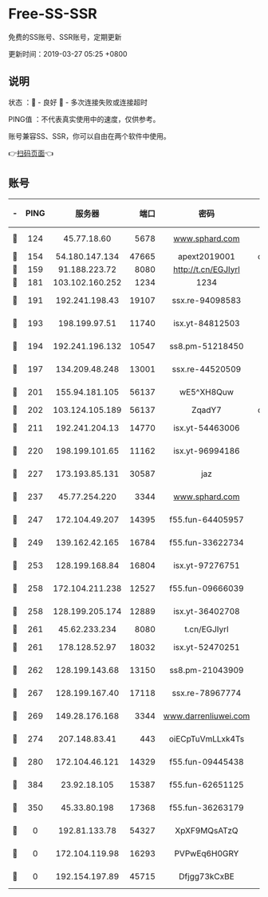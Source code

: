 # Free-SS-SSR

免费的SS账号、SSR账号，定期更新

更新时间：2019-03-27 05:25 +0800

## 说明

状态     ：🙂 - 良好 🙁 - 多次连接失败或连接超时

PING值   ：不代表真实使用中的速度，仅供参考。

账号兼容SS、SSR，你可以自由在两个软件中使用。

👉[扫码页面](https://liesauer.github.io/Free-SS-SSR/)👈

## 账号

|-|PING|服务器|端口|密码|加密方式|区域|
|:----:|:----:|:-----:|-----:|:----:|:----:|:----:|
|🙂|124|45.77.18.60|5678|www.sphard.com|aes-256-cfb|JP|
|🙂|154|54.180.147.134|47665|apext2019001|chacha20|KR|
|🙂|159|91.188.223.72|8080|http://t.cn/EGJIyrl|rc4-md5|RU|
|🙂|181|103.102.160.252|1234|1234|rc4-md5|JP|
|🙂|191|192.241.198.43|19107|ssx.re-94098583|aes-256-cfb|US|
|🙂|193|198.199.97.51|11740|isx.yt-84812503|aes-256-cfb|US|
|🙂|194|192.241.196.132|10547|ss8.pm-51218450|aes-256-cfb|US|
|🙂|197|134.209.48.248|13001|ssx.re-44520509|aes-256-cfb|US|
|🙂|201|155.94.181.105|56137|wE5^XH8Quw|aes-256-cfb|US|
|🙂|202|103.124.105.189|56137|ZqadY7|chacha20|US|
|🙂|211|192.241.204.13|14770|isx.yt-54463006|aes-256-cfb|US|
|🙂|220|198.199.101.65|11162|isx.yt-96994186|aes-256-cfb|US|
|🙂|227|173.193.85.131|30587|jaz|aes-256-cfb|US|
|🙂|237|45.77.254.220|3344|www.sphard.com|aes-256-cfb|SG|
|🙂|247|172.104.49.207|14395|f55.fun-64405957|aes-256-cfb|SG|
|🙂|249|139.162.42.165|16784|f55.fun-33622734|aes-256-cfb|SG|
|🙂|253|128.199.168.84|16804|isx.yt-97276751|aes-256-cfb|SG|
|🙂|258|172.104.211.238|12527|f55.fun-09666039|aes-256-cfb|US|
|🙂|258|128.199.205.174|12889|isx.yt-36402708|aes-256-cfb|SG|
|🙂|261|45.62.233.234|8080|t.cn/EGJIyrl|rc4-md5|CA|
|🙂|261|178.128.52.97|18032|isx.yt-52470251|aes-256-cfb|SG|
|🙂|262|128.199.143.68|13150|ss8.pm-21043909|aes-256-cfb|SG|
|🙂|267|128.199.167.40|17118|ssx.re-78967774|aes-256-cfb|SG|
|🙂|269|149.28.176.168|3344|www.darrenliuwei.com|aes-256-cfb|AU|
|🙂|274|207.148.83.41|443|oiECpTuVmLLxk4Ts|aes-256-cfb|AU|
|🙂|280|172.104.46.121|14329|f55.fun-09445438|aes-256-cfb|SG|
|🙂|384|23.92.18.105|15387|f55.fun-62651125|aes-256-cfb|US|
|🙂|350|45.33.80.198|17368|f55.fun-36263179|aes-256-cfb|US|
|🙁|0|192.81.133.78|54327|XpXF9MQsATzQ|aes-256-cfb|US|
|🙁|0|172.104.119.98|16293|PVPwEq6H0GRY|aes-256-cfb|JP|
|🙁|0|192.154.197.89|45715|Dfjgg73kCxBE|aes-256-cfb|US|
